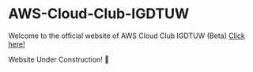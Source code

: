 # AWS-Cloud-Club-IGDTUW 

Welcome to the official website of AWS Cloud Club IGDTUW (Beta)
[Click here!](https://payalnarwal.github.io/AWS-Cloud-Club-IGDTUW-official-website/)

Website Under Construction! 🚧

 

